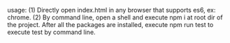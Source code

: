 usage: 
(1) Directly open index.html in any browser that supports es6, ex: chrome.
(2) By command line, open a shell and execute
    npm i 
    at root dir of the project.
    After all the packages are installed, execute
    npm run test
    to execute test by command line.
